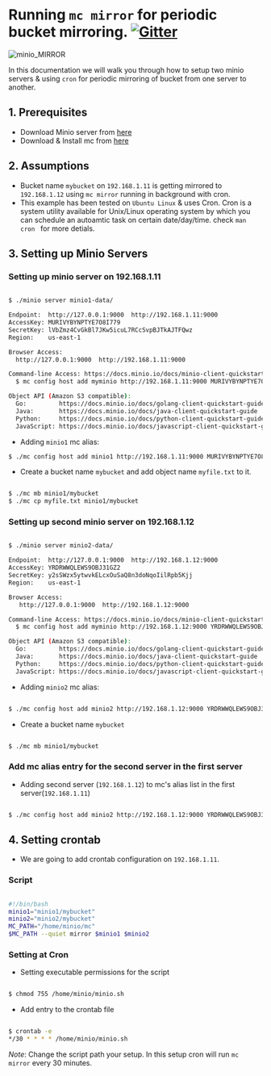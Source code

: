 # Running ``mc mirror`` for periodic bucket mirroring. [![Gitter](https://badges.gitter.im/Join%20Chat.svg)](https://gitter.im/minio/minio?utm_source=badge&utm_medium=badge&utm_campaign=pr-badge&utm_content=badge)

![minio_MIRROR](https://github.com/koolhead17/test/blob/master/docs/screenshots/image.jpeg?raw=true)

In this documentation we will walk you through how to setup two minio servers & using ``cron`` for periodic mirroring of bucket from one server to another. 

## 1. Prerequisites

* Download Minio server from [here](https://docs.minio.io/docs/minio)
* Download & Install mc from [here](https://docs.minio.io/docs/minio-client-quickstart-guide)

## 2. Assumptions

* Bucket name ``mybucket`` on ``192.168.1.11`` is getting mirrored to ``192.168.1.12``  using ``mc mirror`` running in background with cron.
* This example has been tested on ``Ubuntu Linux`` & uses Cron. Cron is a system utility available for Unix/Linux operating system by which you can schedule an autoamtic task on certain date/day/time. check ``man cron `` for more detials.

## 3. Setting up Minio Servers 

### Setting up minio server on 192.168.1.11

```sh

$ ./minio server minio1-data/

Endpoint:  http://127.0.0.1:9000  http://192.168.1.11:9000
AccessKey: MURIVYBYNPTYE7O8I779 
SecretKey: lVbZmz4CvGkBl7JKw5icuL7RCcSvpBJTkAJTFQwz
Region:    us-east-1

Browser Access:
  http://127.0.0.1:9000  http://192.168.1.11:9000

Command-line Access: https://docs.minio.io/docs/minio-client-quickstart-guide
  $ mc config host add myminio http://192.168.1.11:9000 MURIVYBYNPTYE7O8I779 lVbZmz4CvGkBl7JKw5icuL7RCcSvpBJTkAJTFQwz

Object API (Amazon S3 compatible):
  Go:         https://docs.minio.io/docs/golang-client-quickstart-guide
  Java:       https://docs.minio.io/docs/java-client-quickstart-guide
  Python:     https://docs.minio.io/docs/python-client-quickstart-guide
  JavaScript: https://docs.minio.io/docs/javascript-client-quickstart-guide

```
* Adding ``minio1`` mc alias:

```sh
$ ./mc config host add minio1 http://192.168.1.11:9000 MURIVYBYNPTYE7O8I779 lVbZmz4CvGkBl7JKw5icuL7RCcSvpBJTkAJTFQwz

```

* Create a bucket name ``mybucket`` and add object name ``myfile.txt`` to it.

```sh

$ ./mc mb minio1/mybucket
$ ./mc cp myfile.txt minio1/mybucket

```

### Setting up second minio server on 192.168.1.12


```sh

$ ./minio server minio2-data/

Endpoint:  http://127.0.0.1:9000  http://192.168.1.12:9000
AccessKey: YRDRWWQLEWS9OBJ31GZ2
SecretKey: y2sSWzx5ytwvkELcxOuSaQ8n3doNqoIilRpb5Kjj
Region:    us-east-1

Browser Access:
   http://127.0.0.1:9000  http://192.168.1.12:9000

Command-line Access: https://docs.minio.io/docs/minio-client-quickstart-guide
  $ mc config host add myminio http://192.168.1.12:9000 YRDRWWQLEWS9OBJ31GZ2 y2sSWzx5ytwvkELcxOuSaQ8n3doNqoIilRpb5Kjj

Object API (Amazon S3 compatible):
  Go:         https://docs.minio.io/docs/golang-client-quickstart-guide
  Java:       https://docs.minio.io/docs/java-client-quickstart-guide
  Python:     https://docs.minio.io/docs/python-client-quickstart-guide
  JavaScript: https://docs.minio.io/docs/javascript-client-quickstart-guide


```
* Adding ``minio2`` mc alias:


```sh

$ ./mc config host add minio2 http://192.168.1.12:9000 YRDRWWQLEWS9OBJ31GZ2 y2sSWzx5ytwvkELcxOuSaQ8n3doNqoIilRpb5Kjj

```

* Create a bucket name ``mybucket``

```sh

$ ./mc mb minio1/mybucket
```

### Add mc alias entry for the second server in the first server

* Adding second server (``192.168.1.12``) to mc's alias list in the first server(``192.168.1.11``) 

```sh

$ ./mc config host add minio2 http://192.168.1.12:9000 YRDRWWQLEWS9OBJ31GZ2 y2sSWzx5ytwvkELcxOuSaQ8n3doNqoIilRpb5Kjj

```

## 4. Setting crontab 

* We are going to add crontab configuration on ``192.168.1.11``.

### Script

```sh

#!/bin/bash
minio1="minio1/mybucket"
minio2="minio2/mybucket"
MC_PATH="/home/minio/mc"
$MC_PATH --quiet mirror $minio1 $minio2

```
### Setting at Cron

* Setting executable permissions for the script 

```sh

$ chmod 755 /home/minio/minio.sh
```

* Add entry to the crontab file

```sh

$ crontab -e
*/30 * * * * /home/minio/minio.sh 
```
*Note*: Change the script path your setup. In this setup cron will run `mc mirror` every 30 minutes.

